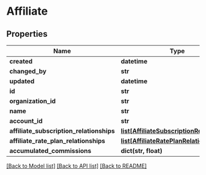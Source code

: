 # Affiliate

## Properties
Name | Type | Description | Notes
------------ | ------------- | ------------- | -------------
**created** | **datetime** |  | [optional] 
**changed_by** | **str** |  | [optional] 
**updated** | **datetime** |  | [optional] 
**id** | **str** |  | [optional] 
**organization_id** | **str** |  | [optional] 
**name** | **str** |  | [optional] 
**account_id** | **str** |  | [optional] 
**affiliate_subscription_relationships** | [**list[AffiliateSubscriptionRelationship]**](AffiliateSubscriptionRelationship.md) |  | [optional] 
**affiliate_rate_plan_relationships** | [**list[AffiliateRatePlanRelationships]**](AffiliateRatePlanRelationships.md) |  | [optional] 
**accumulated_commissions** | **dict(str, float)** |  | [optional] 

[[Back to Model list]](../README.md#documentation-for-models) [[Back to API list]](../README.md#documentation-for-api-endpoints) [[Back to README]](../README.md)


